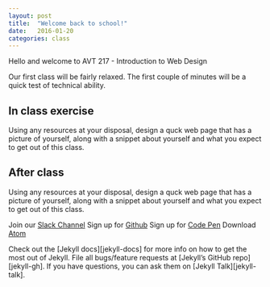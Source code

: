 ```yaml
---
layout: post
title:  "Welcome back to school!"
date:   2016-01-20
categories: class
---
```

Hello and welcome to AVT 217 - Introduction to Web Design

Our first class will be fairly relaxed. The first couple of minutes will be a quick test of technical ability.

In class exercise
------
Using any resources at your disposal, design a quck web page that has a picture of yourself, along with a snippet about yourself and what you expect to get out of this class.

After class
------
Using any resources at your disposal, design a quck web page that has a picture of yourself, along with a snippet about yourself and what you expect to get out of this class.

Join our [Slack Channel][slack]
Sign up for [Github][github]
Sign up for [Code Pen][codepen]
Download [Atom][atom]




Check out the [Jekyll docs][jekyll-docs] for more info on how to get the most out of Jekyll. File all bugs/feature requests at [Jekyll’s GitHub repo][jekyll-gh]. If you have questions, you can ask them on [Jekyll Talk][jekyll-talk].

[slack]: https://intro-to-web-slack.herokuapp.com/
[github]:   https://github.com/join
[codepen]: https://codepen.io/signup/free
[atom]: https://atom.io/

